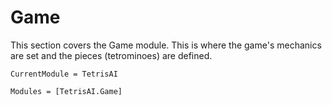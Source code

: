 # Game
This section covers the Game module. This is where the game's mechanics are set and the pieces (tetrominoes) are defined.

```@meta
CurrentModule = TetrisAI
```

```@autodocs
Modules = [TetrisAI.Game]
```